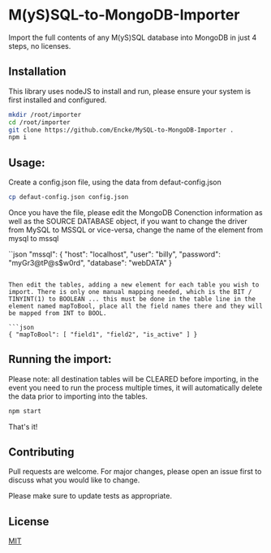 # M(yS)SQL-to-MongoDB-Importer

Import the full contents of any M(yS)SQL database into MongoDB in just 4 steps, no licenses.

## Installation

This library uses nodeJS to install and run, please ensure your system is first installed and configured.

```bash
mkdir /root/importer
cd /root/importer
git clone https://github.com/Encke/MySQL-to-MongoDB-Importer .
npm i
```

## Usage:

Create a config.json file, using the data from defaut-config.json

```bash
cp defaut-config.json config.json
```

Once you have the file, please edit the MongoDB Conenction information as well as the SOURCE DATABASE object, if you want to change the driver from MySQL to MSSQL or vice-versa, change the name of the element from mysql to mssql

``json
	"mssql": {
		"host": "localhost",
		"user": "billy",
		"password": "myGr3@tP@s$w0rd",
		"database": "webDATA"
	}
```

Then edit the tables, adding a new element for each table you wish to import. There is only one manual mapping needed, which is the BIT / TINYINT(1) to BOOLEAN ... this must be done in the table line in the element named mapToBool, place all the field names there and they will be mapped from INT to BOOL.

```json
{ "mapToBool": [ "field1", "field2", "is_active" ] }
```

## Running the import:

Please note: all destination tables will be CLEARED before importing, in the event you need to run the process multiple times, it will automatically delete the data prior to importing into the tables.

```bash
npm start
```

That's it!

## Contributing

Pull requests are welcome. For major changes, please open an issue first to discuss what you would like to change.

Please make sure to update tests as appropriate.

## License
[MIT](https://choosealicense.com/licenses/mit/)
